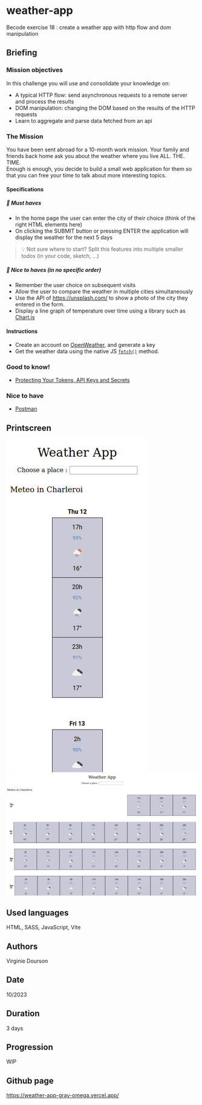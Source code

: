 # weather-app
Becode exercise 18 : create a weather app with http flow and dom manipulation

## Briefing

### Mission objectives

In this challenge you will use and consolidate your knowledge on:

-   A typical HTTP flow: send asynchronous requests to a remote server and process the results
-   DOM manipulation: changing the DOM based on the results of the HTTP requests
-   Learn to aggregate and parse data fetched from an api

### The Mission

You have been sent abroad for a 10-month work mission. Your family and friends back home ask you about the weather where you live ALL. THE. TIME.  
Enough is enough, you decide to build a small web application for them so that you can free your time to talk about more interesting topics.

#### Specifications

##### 🌱 Must haves

-   In the home page the user can enter the city of their choice (think of the right HTML elements here)
-   On clicking the SUBMIT button or pressing ENTER the application will display the weather for the next 5 days

> 💡 Not sure where to start? Split this features into multiple smaller todos (in your code, sketch, ...)

##### 🌼 Nice to haves (in no specific order)

-   Remember the user choice on subsequent visits
-   Allow the user to compare the weather in multiple cities simultaneously
-   Use the API of https://unsplash.com/ to show a photo of the city they entered in the form.
-   Display a line graph of temperature over time using a library such as [Chart.js](https://www.chartjs.org)

#### Instructions

-   Create an account on [OpenWeather](https://home.openweathermap.org/), and generate a key
-   Get the weather data using the native JS [`fetch()`](https://devdocs.io/dom/fetch_api/using_fetch) method.

### Good to know!

- [Protecting Your Tokens, API Keys and Secrets](https://danlevy.net/protect-your-tokens/)

### Nice to have 

- [Postman](https://www.postman.com/)

## Printscreen
![Printscreen mobile](assets/Printscreen-mobile.png)
![Printscreen desktop](assets/Printscreen-desktop.png)

## Used languages
HTML, SASS, JavaScript, Vite

## Authors
Virginie Dourson

## Date
10/2023

## Duration
3 days

## Progression
WIP

## Github page
https://weather-app-gray-omega.vercel.app/
